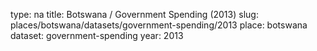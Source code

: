 type: na
title: Botswana / Government Spending (2013)
slug: places/botswana/datasets/government-spending/2013
place: botswana
dataset: government-spending
year: 2013
